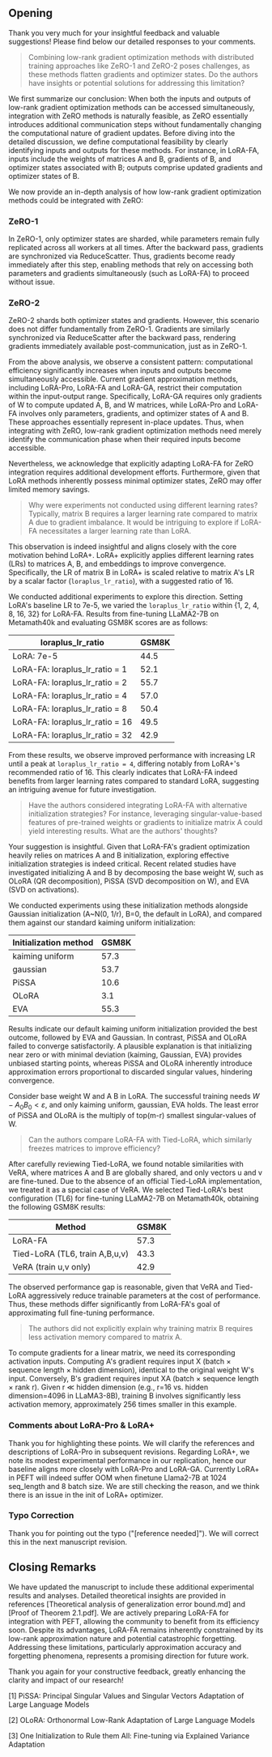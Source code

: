 ## Opening

Thank you very much for your insightful feedback and valuable suggestions! Please find below our detailed responses to your comments.

> Combining low-rank gradient optimization methods with distributed training approaches like ZeRO-1 and ZeRO-2 poses challenges, as these methods flatten gradients and optimizer states. Do the authors have insights or potential solutions for addressing this limitation?

We first summarize our conclusion: When both the inputs and outputs of low-rank gradient optimization methods can be accessed simultaneously, integration with ZeRO methods is naturally feasible, as ZeRO essentially introduces additional communication steps without fundamentally changing the computational nature of gradient updates. Before diving into the detailed discussion, we define computational feasibility by clearly identifying inputs and outputs for these methods. For instance, in LoRA-FA, inputs include the weights of matrices A and B, gradients of B, and optimizer states associated with B; outputs comprise updated gradients and optimizer states of B.

We now provide an in-depth analysis of how low-rank gradient optimization methods could be integrated with ZeRO:

### ZeRO-1

In ZeRO-1, only optimizer states are sharded, while parameters remain fully replicated across all workers at all times. After the backward pass, gradients are synchronized via ReduceScatter. Thus, gradients become ready immediately after this step, enabling methods that rely on accessing both parameters and gradients simultaneously (such as LoRA-FA) to proceed without issue.

### ZeRO-2

ZeRO-2 shards both optimizer states and gradients. However, this scenario does not differ fundamentally from ZeRO-1. Gradients are similarly synchronized via ReduceScatter after the backward pass, rendering gradients immediately available post-communication, just as in ZeRO-1.

From the above analysis, we observe a consistent pattern: computational efficiency significantly increases when inputs and outputs become simultaneously accessible. Current gradient approximation methods, including LoRA-Pro, LoRA-FA and LoRA-GA, restrict their computation within the input-output range. Specifically, LoRA-GA requires only gradients of W to compute updated A, B, and W matrices, while LoRA-Pro and LoRA-FA involves only parameters, gradients, and optimizer states of A and B. These approaches essentially represent in-place updates. Thus, when integrating with ZeRO, low-rank gradient optimization methods need merely identify the communication phase when their required inputs become accessible.

Nevertheless, we acknowledge that explicitly adapting LoRA-FA for ZeRO integration requires additional development efforts. Furthermore, given that LoRA methods inherently possess minimal optimizer states, ZeRO may offer limited memory savings.

> Why were experiments not conducted using different learning rates? Typically, matrix B requires a larger learning rate compared to matrix A due to gradient imbalance. It would be intriguing to explore if LoRA-FA necessitates a larger learning rate than LoRA.

This observation is indeed insightful and aligns closely with the core motivation behind LoRA+. LoRA+ explicitly applies different learning rates (LRs) to matrices A, B, and embeddings to improve convergence. Specifically, the LR of matrix B in LoRA+ is scaled relative to matrix A's LR by a scalar factor (`loraplus_lr_ratio`), with a suggested ratio of 16.

We conducted additional experiments to explore this direction. Setting LoRA's baseline LR to 7e-5, we varied the `loraplus_lr_ratio` within {1, 2, 4, 8, 16, 32} for LoRA-FA. Results from fine-tuning LLaMA2-7B on Metamath40k and evaluating GSM8K scores are as follows:

| loraplus_lr_ratio | GSM8K |
| --- | --- |
| LoRA: 7e-5 | 44.5 |
| LoRA-FA: loraplus_lr_ratio = 1 | 52.1 |
| LoRA-FA: loraplus_lr_ratio = 2 | 55.7 |
| LoRA-FA: loraplus_lr_ratio = 4 | 57.0 |
| LoRA-FA: loraplus_lr_ratio = 8 | 50.4 |
| LoRA-FA: loraplus_lr_ratio = 16 | 49.5 |
| LoRA-FA: loraplus_lr_ratio = 32 | 42.9 |

From these results, we observe improved performance with increasing LR until a peak at `loraplus_lr_ratio = 4`, differing notably from LoRA+'s recommended ratio of 16. This clearly indicates that LoRA-FA indeed benefits from larger learning rates compared to standard LoRA, suggesting an intriguing avenue for future investigation.

> Have the authors considered integrating LoRA-FA with alternative initialization strategies? For instance, leveraging singular-value-based features of pre-trained weights or gradients to initialize matrix A could yield interesting results. What are the authors' thoughts?

Your suggestion is insightful. Given that LoRA-FA's gradient optimization heavily relies on matrices A and B initialization, exploring effective initialization strategies is indeed critical. Recent related studies have investigated initializing A and B by decomposing the base weight W, such as OLoRA (QR decomposition), PiSSA (SVD decomposition on W), and EVA (SVD on activations).

We conducted experiments using these initialization methods alongside Gaussian initialization (A~N(0, 1/r), B=0, the default in LoRA), and compared them against our standard kaiming uniform initialization:

| Initialization method | GSM8K |
| --- | --- |
| kaiming uniform | 57.3 |
| gaussian | 53.7 |
| PiSSA | 10.6 |
| OLoRA | 3.1 |
| EVA | 55.3 |

Results indicate our default kaiming uniform initialization provided the best outcome, followed by EVA and Gaussian. In contrast, PiSSA and OLoRA failed to converge satisfactorily. A plausible explanation is that initializing near zero or with minimal deviation (kaiming, Gaussian, EVA) provides unbiased starting points, whereas PiSSA and OLoRA inherently introduce approximation errors proportional to discarded singular values, hindering convergence.

Consider base weight W and A B in LoRA. The successful training needs $W-A_0B_0<\varepsilon$, and only kaiming uniform, gaussian, EVA holds. The least error of PiSSA and OLoRA is the multiply of top(m-r) smallest singular-values of W.

> Can the authors compare LoRA-FA with Tied-LoRA, which similarly freezes matrices to improve efficiency?

After carefully reviewing Tied-LoRA, we found notable similarities with VeRA, where matrices A and B are globally shared, and only vectors u and v are fine-tuned. Due to the absence of an official Tied-LoRA implementation, we treated it as a special case of VeRA. We selected Tied-LoRA's best configuration (TL6) for fine-tuning LLaMA2-7B on Metamath40k, obtaining the following GSM8K results:

| Method | GSM8K |
| --- | --- |
| LoRA-FA | 57.3 |
| Tied-LoRA (TL6, train A,B,u,v) | 43.3 |
| VeRA (train u,v only) | 42.9 |

The observed performance gap is reasonable, given that VeRA and Tied-LoRA aggressively reduce trainable parameters at the cost of performance. Thus, these methods differ significantly from LoRA-FA's goal of approximating full fine-tuning performance.

> The authors did not explicitly explain why training matrix B requires less activation memory compared to matrix A.

To compute gradients for a linear matrix, we need its corresponding activation inputs. Computing A's gradient requires input X (batch × sequence length × hidden dimension), identical to the original weight W's input. Conversely, B's gradient requires input XA (batch × sequence length × rank r). Given r ≪ hidden dimension (e.g., r=16 vs. hidden dimension=4096 in LLaMA3-8B), training B involves significantly less activation memory, approximately 256 times smaller in this example.

### Comments about LoRA-Pro & LoRA+

Thank you for highlighting these points. We will clarify the references and descriptions of LoRA-Pro in subsequent revisions. Regarding LoRA+, we note its modest experimental performance in our replication, hence our baseline aligns more closely with LoRA-Pro and LoRA-GA. Currently LoRA+ in PEFT will indeed suffer OOM when finetune Llama2-7B at 1024 seq_length and 8 batch size. We are still checking the reason, and we think there is an issue in the init of LoRA+ optimizer.

### Typo Correction

Thank you for pointing out the typo ("[reference needed]"). We will correct this in the next manuscript revision.

## Closing Remarks

We have updated the manuscript to include these additional experimental results and analyses. Detailed theoretical insights are provided in references [Theoretical analysis of generalization error bound.md] and [Proof of Theorem 2.1.pdf]. We are actively preparing LoRA-FA for integration with PEFT, allowing the community to benefit from its efficiency soon. Despite its advantages, LoRA-FA remains inherently constrained by its low-rank approximation nature and potential catastrophic forgetting. Addressing these limitations, particularly approximation accuracy and forgetting phenomena, represents a promising direction for future work.

Thank you again for your constructive feedback, greatly enhancing the clarity and impact of our research!

[1] PiSSA: Principal Singular Values and Singular Vectors Adaptation of Large Language Models

[2] OLoRA: Orthonormal Low-Rank Adaptation of Large Language Models

[3] One Initialization to Rule them All: Fine-tuning via Explained Variance Adaptation

